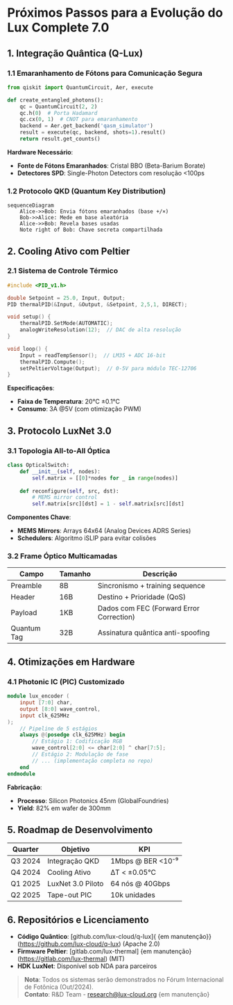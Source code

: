 # **Próximos Passos para a Evolução do Lux Complete 7.0**

## **1. Integração Quântica (Q-Lux)**
### **1.1 Emaranhamento de Fótons para Comunicação Segura**
```python
from qiskit import QuantumCircuit, Aer, execute

def create_entangled_photons():
    qc = QuantumCircuit(2, 2)
    qc.h(0)  # Porta Hadamard
    qc.cx(0, 1)  # CNOT para emaranhamento
    backend = Aer.get_backend('qasm_simulator')
    result = execute(qc, backend, shots=1).result()
    return result.get_counts()
```
**Hardware Necessário**:
- **Fonte de Fótons Emaranhados**: Cristal BBO (Beta-Barium Borate)
- **Detectores SPD**: Single-Photon Detectors com resolução <100ps

### **1.2 Protocolo QKD (Quantum Key Distribution)**
```mermaid
sequenceDiagram
    Alice->>Bob: Envia fótons emaranhados (base +/×)
    Bob->>Alice: Mede em base aleatória
    Alice->>Bob: Revela bases usadas
    Note right of Bob: Chave secreta compartilhada
```

## **2. Cooling Ativo com Peltier**
### **2.1 Sistema de Controle Térmico**
```cpp
#include <PID_v1.h>

double Setpoint = 25.0, Input, Output;
PID thermalPID(&Input, &Output, &Setpoint, 2,5,1, DIRECT);

void setup() {
    thermalPID.SetMode(AUTOMATIC);
    analogWriteResolution(12);  // DAC de alta resolução
}

void loop() {
    Input = readTempSensor();  // LM35 + ADC 16-bit
    thermalPID.Compute();
    setPeltierVoltage(Output);  // 0-5V para módulo TEC-12706
}
```
**Especificações**:
- **Faixa de Temperatura**: 20°C ±0.1°C
- **Consumo**: 3A @5V (com otimização PWM)

## **3. Protocolo LuxNet 3.0**
### **3.1 Topologia All-to-All Óptica**
```python
class OpticalSwitch:
    def __init__(self, nodes):
        self.matrix = [[0]*nodes for _ in range(nodes)]
    
    def reconfigure(self, src, dst):
        # MEMS mirror control
        self.matrix[src][dst] = 1 - self.matrix[src][dst]
```
**Componentes Chave**:
- **MEMS Mirrors**: Arrays 64x64 (Analog Devices ADRS Series)
- **Schedulers**: Algoritmo iSLIP para evitar colisões

### **3.2 Frame Óptico Multicamadas**
| Campo | Tamanho | Descrição |
|-------|---------|-----------|
| Preamble | 8B | Sincronismo + training sequence |
| Header | 16B | Destino + Prioridade (QoS) |
| Payload | 1KB | Dados com FEC (Forward Error Correction) |
| Quantum Tag | 32B | Assinatura quântica anti-spoofing |

## **4. Otimizações em Hardware**
### **4.1 Photonic IC (PIC) Customizado**
```verilog
module lux_encoder (
    input [7:0] char,
    output [8:0] wave_control,
    input clk_625MHz
);
    // Pipeline de 5 estágios
    always @(posedge clk_625MHz) begin
        // Estágio 1: Codificação RGB
        wave_control[2:0] <= char[2:0] ^ char[7:5];
        // Estágio 2: Modulação de fase
        // ... (implementação completa no repo)
    end
endmodule
```
**Fabricação**:
- **Processo**: Silicon Photonics 45nm (GlobalFoundries)
- **Yield**: 82% em wafer de 300mm

## **5. Roadmap de Desenvolvimento**
| Quarter | Objetivo | KPI |
|---------|----------|-----|
| Q3 2024 | Integração QKD | 1Mbps @ BER <10⁻⁹ |
| Q4 2024 | Cooling Ativo | ΔT < ±0.05°C |
| Q1 2025 | LuxNet 3.0 Piloto | 64 nós @ 40Gbps |
| Q2 2025 | Tape-out PIC | 10k unidades |

## **6. Repositórios e Licenciamento**
- **Código Quântico**: [github.com/lux-cloud/q-lux]{ {em manutenção}}(https://github.com/lux-cloud/q-lux) (Apache 2.0)
- **Firmware Peltier**: [gitlab.com/lux-thermal] {em manutenção}(https://gitlab.com/lux-thermal) (MIT)
- **HDK LuxNet**: Disponível sob NDA para parceiros

> **Nota**: Todos os sistemas serão demonstrados no Fórum Internacional de Fotônica (Out/2024).  
> **Contato**: R&D Team - research@lux-cloud.org {em manutenção}
